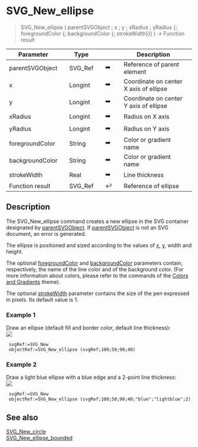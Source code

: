 <!-- nodeReference := SVG_New_ellipse ( parentReference ; cx ; cy ; rx ; ry ; strokeColor ; fillColor ; strokeWidth )
 -> parentReference (Text)
 -> cx (Real)
 -> cy (Real)
 -> rx (Real)
 -> ry (Real)
 -> strokeColor (Text)
 -> fillColor (Text)
 -> strokeWidth (Real)
 <- nodeReference (Text)-->
# SVG_New_ellipse

> SVG_New_ellipse ( parentSVGObject ; x ; y ; xRadius ; yRadius {; foregroundColor {; backgroundColor {; strokeWidth}}} ) -> Function result

| Parameter |     | Type |     |     |     | Description |     |
| --- | --- | --- | --- | --- | --- | --- | --- |
| parentSVGObject |     | SVG_Ref |     | ➡️ |     | Reference of parent element |     |
| x   |     | Longint |     | ➡️ |     | Coordinate on center X axis of ellipse |     |
| y   |     | Longint |     | ➡️ |     | Coordinate on center Y axis of ellipse |     |
| xRadius |     | Longint |     | ➡️ |     | Radius on X axis |     |
| yRadius |     | Longint |     | ➡️ |     | Radius on Y axis |     |
| foregroundColor |     | String |     | ➡️ |     | Color or gradient name |     |
| backgroundColor |     | String |     | ➡️ |     | Color or gradient name |     |
| strokeWidth |     | Real |     | ➡️ |     | Line thickness |     |
| Function result |     | SVG_Ref |     | ↩️ |     | Reference of ellipse |     |

## Description

The SVG_New_ellipse command creates a new ellipse in the SVG container designated by [parentSVGObject](# "Reference of parent element"). If [parentSVGObject](# "Reference of parent element") is not an SVG document, an error is generated.

The ellipse is positioned and sized according to the values of [x](# "Coordinate on center X axis of ellipse"), [y](# "Coordinate on center Y axis of ellipse"), width and height.

The optional [foregroundColor](# "Color or gradient name") and [backgroundColor](# "Color or gradient name") parameters contain, respectively, the name of the line color and of the background color. (For more information about colors, please refer to the commands of the [Colors and Gradients](Colors%20and%20Gradients.md "Colors and Gradients") theme).

The optional [strokeWidth](# "Line thickness") parameter contains the size of the pen expressed in pixels. Its default value is 1.

### Example 1  

Draw an ellipse (default fill and border color, default line thickness):  
![](..Home.md..Home.mdpictureHome.md195019Home.mdpict195019.en.png)

```4d
 svgRef:=SVG_New   
 objectRef:=SVG_New_ellipse (svgRef;100;50;90;40)
```

### Example 2  

Draw a light blue ellipse with a blue edge and a 2-point line thickness:  
![](..Home.md..Home.mdpictureHome.md195020Home.mdpict195020.en.png)

```4d
 svgRef:=SVG_New   
 objectRef:=SVG_New_ellipse (svgRef;100;50;90;40;"blue";"lightblue";2)
```

## See also

[SVG_New_circle](SVG_New_circle.md)  
[SVG_New_ellipse_bounded](SVG_New_ellipse_bounded.md)
